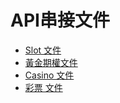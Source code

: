 # API串接文件

* [Slot 文件](slot/api.md)
* [黃金期權文件](golden-option/api.pdf)
* [Casino 文件](casino/casino-api.md)
* [彩票 文件](lottery/KenoAPI-External.pdf)